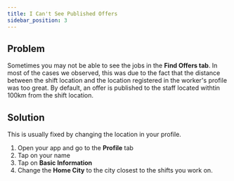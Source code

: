 ```yaml
---
title: I Can't See Published Offers
sidebar_position: 3
---
```


## Problem 

Sometimes you may not be able to see the jobs in the **Find Offers tab**.
In most of the cases we observed, this was due to the fact that the distance between the shift location and the location registered in the worker's profile was too great.  By default, an offer is published to the staff located withtin 100km from the shift location.

## Solution
This is usually fixed by changing the location in your profile. 

1. Open your app and go to the **Profile** tab 
2. Tap on your name 
3. Tap on **Basic Information**
4. Change the **Home City** to the city closest to the shifts you work on. 

